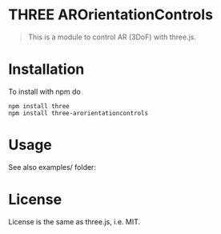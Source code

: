 # THREE AROrientationControls

> This is a module to control AR (3DoF) with three.js.

# Installation

To install with npm do

```
npm install three
npm install three-arorientationcontrols
```

# Usage

See also examples/ folder:

# License

License is the same as three.js, i.e. MIT.